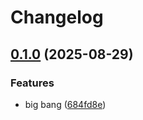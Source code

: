 # Changelog

## [0.1.0](https://github.com/n0rq1/release-please-monorepo/compare/client-v0.0.1...client/v0.1.0) (2025-08-29)


### Features

* big bang ([684fd8e](https://github.com/n0rq1/release-please-monorepo/commit/684fd8e63a854308239e92f49008bd73f7722d38))
